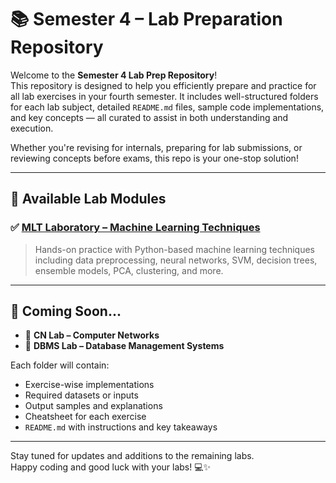 

# 📚 Semester 4 – Lab Preparation Repository

Welcome to the **Semester 4 Lab Prep Repository**!  
This repository is designed to help you efficiently prepare and practice for all lab exercises in your fourth semester. It includes well-structured folders for each lab subject, detailed `README.md` files, sample code implementations, and key concepts — all curated to assist in both understanding and execution.

Whether you're revising for internals, preparing for lab submissions, or reviewing concepts before exams, this repo is your one-stop solution!

---

## 📁 Available Lab Modules

### ✅ **[MLT Laboratory – Machine Learning Techniques](./MLT/README.md)**
> Hands-on practice with Python-based machine learning techniques including data preprocessing, neural networks, SVM, decision trees, ensemble models, PCA, clustering, and more.

---

## 🚧 Coming Soon...

- 🔄 **CN Lab – Computer Networks**
- 🔄 **DBMS Lab – Database Management Systems**


Each folder will contain:
- Exercise-wise implementations
- Required datasets or inputs
- Output samples and explanations
- Cheatsheet for each exercise
- `README.md` with instructions and key takeaways

---

Stay tuned for updates and additions to the remaining labs.  
Happy coding and good luck with your labs! 💻✨
